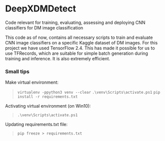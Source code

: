 # DeepXDMDetect
Code relevant for training, evaluating, assessing and deploying CNN classifiers for DM image classification

This code as of now, contains all necessary scripts to train and evaluate CNN image classifiers on a specific Kaggle dataset of DM images.
For this project we have used TensorFlow 2.4. This has made it possible for us to use TFRecords, which are suitable for simple batch generation during training and inference. It is also extremely efficient.

### Small tips

Make virtual environment:

> `virtualenv -ppython3 venv --clear`
`.\venv\Scripts\activate.ps1`
`pip install -r requirements.txt`

Activating virtual environment (on Win10):

> `.\venv\Scripts\activate.ps1`

Updating requirements.txt file:

> `pip freeze > requirements.txt`
